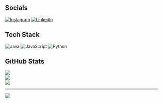 ## Socials
[![Instagram](https://img.shields.io/badge/Instagram-%23E4405F.svg?logo=Instagram&logoColor=white)](https://instagram.com/julian70202) [![LinkedIn](https://img.shields.io/badge/LinkedIn-%230077B5.svg?logo=linkedin&logoColor=white)](https://linkedin.com/in/julian-konstantin-herzog) 

## Tech Stack
![Java](https://img.shields.io/badge/java-%23ED8B00.svg?style=for-the-badge&logo=java&logoColor=white) ![JavaScript](https://img.shields.io/badge/javascript-%23323330.svg?style=for-the-badge&logo=javascript&logoColor=%23F7DF1E) ![Python](https://img.shields.io/badge/python-3670A0?style=for-the-badge&logo=python&logoColor=ffdd54)

## GitHub Stats
![](https://github-readme-stats.vercel.app/api?username=Julian702&theme=react&hide_border=true&include_all_commits=true&count_private=false)<br/>
![](https://github-readme-streak-stats.herokuapp.com/?user=Julian702&theme=react&hide_border=true)<br/>
![](https://github-readme-stats.vercel.app/api/top-langs/?username=Julian702&theme=react&hide_border=true&include_all_commits=true&count_private=false&layout=compact)

---
[![](https://visitcount.itsvg.in/api?id=Julian702&icon=1&color=0)](https://visitcount.itsvg.in)

<!--
**Julian702/Julian702** is a ✨ _special_ ✨ repository because its `README.md` (this file) appears on your GitHub profile.

Here are some ideas to get you started:

- 🔭 I’m currently working on ...
- 🌱 I’m currently learning ...
- 👯 I’m looking to collaborate on ...
- 🤔 I’m looking for help with ...
- 💬 Ask me about ...
- 📫 How to reach me: ...
- 😄 Pronouns: ...
- ⚡ Fun fact: ...
-->
